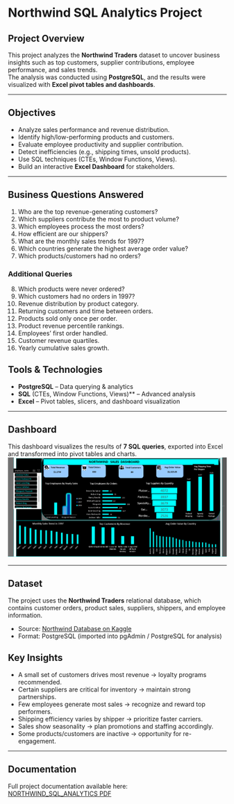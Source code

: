 # Northwind SQL Analytics Project

## Project Overview
This project analyzes the **Northwind Traders** dataset to uncover business insights such as top customers, supplier contributions, employee performance, and sales trends.  
The analysis was conducted using **PostgreSQL**, and the results were visualized with **Excel pivot tables and dashboards**.

---

##  Objectives
- Analyze sales performance and revenue distribution.
- Identify high/low-performing products and customers.
- Evaluate employee productivity and supplier contribution.
- Detect inefficiencies (e.g., shipping times, unsold products).
- Use SQL techniques (CTEs, Window Functions, Views).
- Build an interactive **Excel Dashboard** for stakeholders.

---

##  Business Questions Answered
1. Who are the top revenue-generating customers?  
2. Which suppliers contribute the most to product volume?  
3. Which employees process the most orders?  
4. How efficient are our shippers?  
5. What are the monthly sales trends for 1997?  
6. Which countries generate the highest average order value?  
7. Which products/customers had no orders?  

### Additional Queries
8. Which products were never ordered?  
9. Which customers had no orders in 1997?  
10. Revenue distribution by product category.  
11. Returning customers and time between orders.  
12. Products sold only once per order.  
13. Product revenue percentile rankings.  
14. Employees’ first order handled.  
15. Customer revenue quartiles.  
16. Yearly cumulative sales growth.  

## Tools & Technologies
- **PostgreSQL** – Data querying & analytics  
- **SQL** (CTEs, Window Functions, Views)** – Advanced analysis  
- **Excel** – Pivot tables, slicers, and dashboard visualization  

---

## Dashboard
This dashboard visualizes the results of **7 SQL queries**, exported into Excel and transformed into pivot tables and charts. 
![Dashboard Preview](dashboard/northwind_dashboard.png) 

---

##  Dataset
The project uses the **Northwind Traders** relational database, which contains customer orders, product sales, suppliers, shippers, and employee information.  

-  Source: [Northwind Database on Kaggle](https://www.kaggle.com/datasets/ahmedhamada0/northwind-database)  
-  Format: PostgreSQL (imported into pgAdmin / PostgreSQL for analysis)


##  Key Insights
- A small set of customers drives most revenue → loyalty programs recommended.  
- Certain suppliers are critical for inventory → maintain strong partnerships.  
- Few employees generate most sales → recognize and reward top performers.  
- Shipping efficiency varies by shipper → prioritize faster carriers.  
- Sales show seasonality → plan promotions and staffing accordingly.  
- Some products/customers are inactive → opportunity for re-engagement.  

---

##  Documentation
Full project documentation available here:  
[NORTHWIND_SQL_ANALYTICS PDF](docs/SQL_NORTHWIND_PROJECT.pdf)
